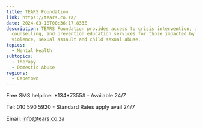 ```yaml
---
title: TEARS Foundation
link: https://tears.co.za/
date: 2024-03-18T00:36:17.833Z
description: TEARS Foundation provides access to crisis intervention, advocacy,
  counselling, and prevention education services for those impacted by domestic
  violence, sexual assault and child sexual abuse.
topics:
  - Mental Health
subtopics:
  - Therapy
  - Domestic Abuse
regions:
  - Capetown
---
```


Free SMS helpline: \*134\*7355# - Available 24/7

Tel: 010 590 5920 - Standard Rates apply avail 24/7

Email: info@tears.co.za[](https://twitter.com/traumacentre)
